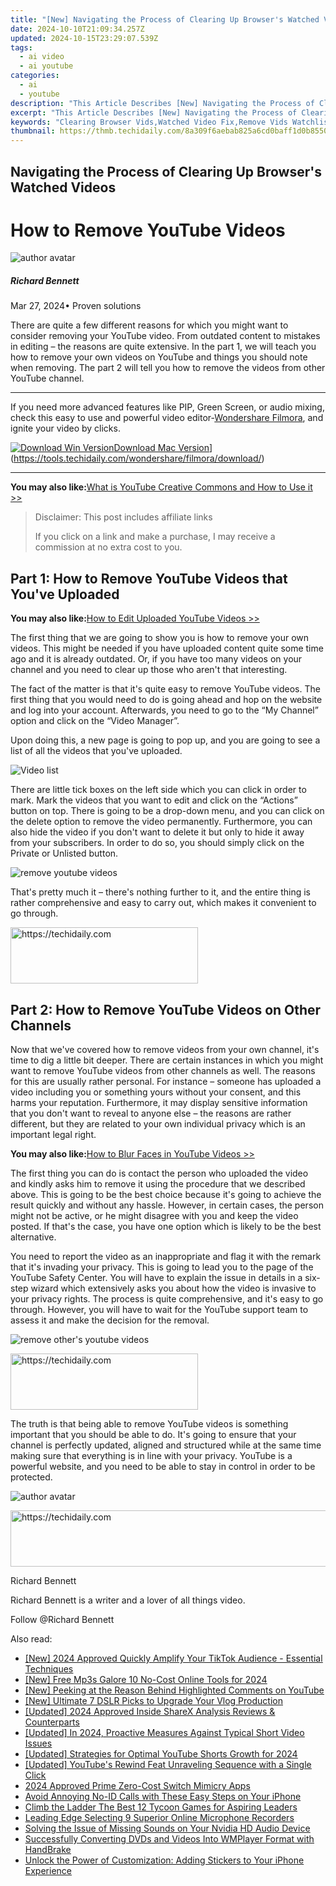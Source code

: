 ```yaml
---
title: "[New] Navigating the Process of Clearing Up Browser's Watched Videos for 2024"
date: 2024-10-10T21:09:34.257Z
updated: 2024-10-15T23:29:07.539Z
tags:
  - ai video
  - ai youtube
categories:
  - ai
  - youtube
description: "This Article Describes [New] Navigating the Process of Clearing Up Browser's Watched Videos for 2024"
excerpt: "This Article Describes [New] Navigating the Process of Clearing Up Browser's Watched Videos for 2024"
keywords: "Clearing Browser Vids,Watched Video Fix,Remove Vids Watchlist,Delete Browsing History,Clean Video Queue,Unblock Web Videos,Erase Cookies From Vid"
thumbnail: https://thmb.techidaily.com/8a309f6aebab825a6cd0baff1d0b8550d45fadce34f31fb21e5a5f2109ae3299.jpg
---
```


## Navigating the Process of Clearing Up Browser's Watched Videos

# How to Remove YouTube Videos

![author avatar](https://images.wondershare.com/filmora/article-images/richard-bennett.jpg)

##### Richard Bennett

 Mar 27, 2024• Proven solutions

 There are quite a few different reasons for which you might want to consider removing your YouTube video. From outdated content to mistakes in editing – the reasons are quite extensive. In the part 1, we will teach you how to remove your own videos on YouTube and things you should note when removing. The part 2 will tell you how to remove the videos from other YouTube channel.

---

 If you need more advanced features like PIP, Green Screen, or audio mixing, check this easy to use and powerful video editor-[Wondershare Filmora](https://tools.techidaily.com/wondershare/filmora/download/), and ignite your video by clicks.

[![Download Win Version](https://images.wondershare.com/filmora/guide/download-btn-win.jpg)](https://tools.techidaily.com/wondershare/filmora/download/)[Download Mac Version](https://images.wondershare.com/filmora/guide/download-btn-mac.jpg)](https://tools.techidaily.com/wondershare/filmora/download/)

---

**You may also like:**[What is YouTube Creative Commons and How to Use it >>](https://tools.techidaily.com/wondershare/filmora/download/)

>  Disclaimer: This post includes affiliate links
>
>  If you click on a link and make a purchase, I may receive a commission at no extra cost to you.
>

## Part 1: How to Remove YouTube Videos that You've Uploaded

**You may also like:**[How to Edit Uploaded YouTube Videos >>](https://tools.techidaily.com/wondershare/filmora/download/)

 The first thing that we are going to show you is how to remove your own videos. This might be needed if you have uploaded content quite some time ago and it is already outdated. Or, if you have too many videos on your channel and you need to clear up those who aren't that interesting.

 The fact of the matter is that it's quite easy to remove YouTube videos. The first thing that you would need to do is going ahead and hop on the website and log into your account. Afterwards, you need to go to the “My Channel” option and click on the “Video Manager”.

 Upon doing this, a new page is going to pop up, and you are going to see a list of all the videos that you've uploaded.

![Video list](https://images.wondershare.com/filmora/article-images/edit-youtube-video-basic-description-3.jpg)

 There are little tick boxes on the left side which you can click in order to mark. Mark the videos that you want to edit and click on the “Actions” button on top. There is going to be a drop-down menu, and you can click on the delete option to remove the video permanently. Furthermore, you can also hide the video if you don't want to delete it but only to hide it away from your subscribers. In order to do so, you should simply click on the Private or Unlisted button.

![remove youtube videos](https://images.wondershare.com/how-to-remove-youtube-videos.jpg)

 That's pretty much it – there's nothing further to it, and the entire thing is rather comprehensive and easy to carry out, which makes it convenient to go through.

<!-- affiliate ads begin -->
<a href="https://aligracehair.sjv.io/c/5597632/2016143/19272" target="_top" id="2016143">
  <img src="//a.impactradius-go.com/display-ad/19272-2016143" border="0" alt="https://techidaily.com" width="300" height="90"/>
</a>
<img height="0" width="0" src="https://aligracehair.sjv.io/i/5597632/2016143/19272" style="position:absolute;visibility:hidden;" border="0" />
<!-- affiliate ads end -->

## Part 2: How to Remove YouTube Videos on Other Channels

 Now that we've covered how to remove videos from your own channel, it's time to dig a little bit deeper. There are certain instances in which you might want to remove YouTube videos from other channels as well. The reasons for this are usually rather personal. For instance – someone has uploaded a video including you or something yours without your consent, and this harms your reputation. Furthermore, it may display sensitive information that you don't want to reveal to anyone else – the reasons are rather different, but they are related to your own individual privacy which is an important legal right.

**You may also like:**[How to Blur Faces in YouTube Videos >>](https://tools.techidaily.com/wondershare/filmora/download/)

 The first thing you can do is contact the person who uploaded the video and kindly asks him to remove it using the procedure that we described above. This is going to be the best choice because it's going to achieve the result quickly and without any hassle. However, in certain cases, the person might not be active, or he might disagree with you and keep the video posted. If that's the case, you have one option which is likely to be the best alternative.

 You need to report the video as an inappropriate and flag it with the remark that it's invading your privacy. This is going to lead you to the page of the YouTube Safety Center. You will have to explain the issue in details in a six-step wizard which extensively asks you about how the video is invasive to your privacy rights. The process is quite comprehensive, and it's easy to go through. However, you will have to wait for the YouTube support team to assess it and make the decision for the removal.

![remove other's youtube videos](https://images.wondershare.com/filmora/article-images/remove-youtube-videos-1.jpg)

<!-- affiliate ads begin -->
<a href="https://aligracehair.sjv.io/c/5597632/1997657/19272" target="_top" id="1997657">
  <img src="//a.impactradius-go.com/display-ad/19272-1997657" border="0" alt="https://techidaily.com" width="300" height="90"/>
</a>
<img height="0" width="0" src="https://aligracehair.sjv.io/i/5597632/1997657/19272" style="position:absolute;visibility:hidden;" border="0" />
<!-- affiliate ads end -->

 The truth is that being able to remove YouTube videos is something important that you should be able to do. It's going to ensure that your channel is perfectly updated, aligned and structured while at the same time making sure that everything is in line with your privacy. YouTube is a powerful website, and you need to be able to stay in control in order to be protected.

![author avatar](https://images.wondershare.com/filmora/article-images/richard-bennett.jpg)

<!-- affiliate ads begin -->
<a href="https://ephamedtechinc.pxf.io/c/5597632/2137223/26400" target="_top" id="2137223">
  <img src="//a.impactradius-go.com/display-ad/26400-2137223" border="0" alt="https://techidaily.com" width="728" height="90"/>
</a>
<img height="0" width="0" src="https://ephamedtechinc.pxf.io/i/5597632/2137223/26400" style="position:absolute;visibility:hidden;" border="0" />
<!-- affiliate ads end -->

Richard Bennett

Richard Bennett is a writer and a lover of all things video.

Follow @Richard Bennett

<ins class="adsbygoogle"
     style="display:block"
     data-ad-format="autorelaxed"
     data-ad-client="ca-pub-7571918770474297"
     data-ad-slot="1223367746"></ins>

<ins class="adsbygoogle"
     style="display:block"
     data-ad-client="ca-pub-7571918770474297"
     data-ad-slot="8358498916"
     data-ad-format="auto"
     data-full-width-responsive="true"></ins>

<span class="atpl-alsoreadstyle">Also read:</span>
<div><ul>
<li><a href="https://tiktok-videos.techidaily.com/new-2024-approved-quickly-amplify-your-tiktok-audience-essential-techniques/"><u>[New] 2024 Approved Quickly Amplify Your TikTok Audience - Essential Techniques</u></a></li>
<li><a href="https://youtube-data.techidaily.com/ree-mp3s-galore-10-no-cost-online-tools-for-2024/"><u>[New] Free Mp3s Galore 10 No-Cost Online Tools for 2024</u></a></li>
<li><a href="https://youtube-data.techidaily.com/eeking-at-the-reason-behind-highlighted-comments-on-youtube/"><u>[New] Peeking at the Reason Behind Highlighted Comments on YouTube</u></a></li>
<li><a href="https://youtube-data.techidaily.com/ltimate-7-dslr-picks-to-upgrade-your-vlog-production/"><u>[New] Ultimate 7 DSLR Picks to Upgrade Your Vlog Production</u></a></li>
<li><a href="https://remote-screen-capture.techidaily.com/updated-2024-approved-inside-sharex-analysis-reviews-and-counterparts/"><u>[Updated] 2024 Approved Inside ShareX Analysis Reviews & Counterparts</u></a></li>
<li><a href="https://youtube-data.techidaily.com/ed-in-2024-proactive-measures-against-typical-short-video-issues/"><u>[Updated] In 2024, Proactive Measures Against Typical Short Video Issues</u></a></li>
<li><a href="https://youtube-data.techidaily.com/ed-strategies-for-optimal-youtube-shorts-growth-for-2024/"><u>[Updated] Strategies for Optimal YouTube Shorts Growth for 2024</u></a></li>
<li><a href="https://youtube-data.techidaily.com/ed-youtubes-rewind-feat-unraveling-sequence-with-a-single-click/"><u>[Updated] YouTube's Rewind Feat Unraveling Sequence with a Single Click</u></a></li>
<li><a href="https://screen-recording.techidaily.com/2024-approved-prime-zero-cost-switch-mimicry-apps/"><u>2024 Approved Prime Zero-Cost Switch Mimicry Apps</u></a></li>
<li><a href="https://tech-renaissance.techidaily.com/avoid-annoying-no-id-calls-with-these-easy-steps-on-your-iphone/"><u>Avoid Annoying No-ID Calls with These Easy Steps on Your iPhone</u></a></li>
<li><a href="https://video-capture.techidaily.com/climb-the-ladder-the-best-12-tycoon-games-for-aspiring-leaders/"><u>Climb the Ladder The Best 12 Tycoon Games for Aspiring Leaders</u></a></li>
<li><a href="https://desktop-recording.techidaily.com/leading-edge-selecting-9-superior-online-microphone-recorders/"><u>Leading Edge Selecting 9 Superior Online Microphone Recorders</u></a></li>
<li><a href="https://sound-issues.techidaily.com/solving-the-issue-of-missing-sounds-on-your-nvidia-hd-audio-device/"><u>Solving the Issue of Missing Sounds on Your Nvidia HD Audio Device</u></a></li>
<li><a href="https://tech-revival.techidaily.com/successfully-converting-dvds-and-videos-into-wmplayer-format-with-handbrake/"><u>Successfully Converting DVDs and Videos Into WMPlayer Format with HandBrake</u></a></li>
<li><a href="https://os-tips.techidaily.com/unlock-the-power-of-customization-adding-stickers-to-your-iphone-experience/"><u>Unlock the Power of Customization: Adding Stickers to Your iPhone Experience</u></a></li>
</ul></div>

